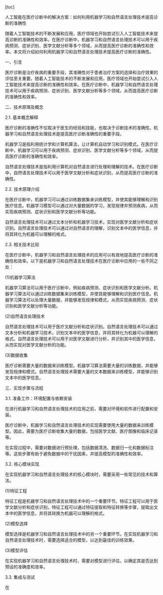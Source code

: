 
[toc]                    
                
                
人工智能在医疗诊断中的解决方案：如何利用机器学习和自然语言处理技术提高诊断的准确性

随着人工智能技术的不断发展和应用，医疗领域也开始尝试引入人工智能技术来提高诊断的准确性和效率。在医疗诊断中，机器学习和自然语言处理技术可以用于疾病预测、症状识别、医学文献分析等多个领域，从而提高医疗诊断的准确性和效率。本文将介绍如何利用机器学习和自然语言处理技术提高医疗诊断的准确性。

一、引言

医疗诊断是治疗疾病的重要手段，其准确性对于患者治疗方案的选择和治疗效果的评估至关重要。随着人工智能技术的不断发展和应用，医疗领域也开始尝试引入人工智能技术来提高诊断的准确性和效率。在医疗诊断中，机器学习和自然语言处理技术可以用于疾病预测、症状识别、医学文献分析等多个领域，从而提高医疗诊断的准确性和效率。

二、技术原理及概念

2.1. 基本概念解释

医疗诊断的准确性不仅取决于医生的经验和技能，也取决于诊断技术的准确性。机器学习和自然语言处理技术是提高医疗诊断准确性的重要手段。

机器学习是指利用统计学和计算机算法，让计算机自动学习和识别模式。在医疗诊断中，机器学习可以用于疾病预测、症状识别、医学文献分析等多个领域，从而提高医疗诊断的准确性和效率。

自然语言处理技术是指利用计算机对自然语言进行处理和理解的技术。在医疗诊断中，自然语言处理技术可以用于医学文献分析和症状识别，从而提高医疗诊断的准确性。

2.2. 技术原理介绍

在医疗诊断中，机器学习可以通过训练数据集来训练模型，并使其能够理解和识别医疗信息。机器学习模型可以通过对大量数据的学习，发现规律并预测疾病，从而实现疾病预测、症状识别和医学文献分析等功能。

自然语言处理技术可以通过文本分析和机器学习技术，实现对医学文献分析和症状识别。自然语言处理技术可以通过对自然语言的理解，识别文本中的医学信息，并将其转化为机器可以理解的格式。

2.3. 相关技术比较

在医疗诊断中，机器学习和自然语言处理技术的应用可以有效地提高医疗诊断的准确性和效率。以下是机器学习和自然语言处理技术在医疗诊断中应用的一些不同之处：

(1)机器学习算法

机器学习算法可以用于医疗诊断中，例如疾病预测、症状识别和医学文献分析。机器学习算法可以通过训练数据集来训练模型，并使其能够理解和识别医疗信息。机器学习算法可以处理大量数据，并能够发现规律和模式，从而实现疾病预测、症状识别和医学文献分析等功能。

(2)自然语言处理技术

自然语言处理技术可以用于医疗文献分析和症状识别。自然语言处理技术可以通过文本分析和机器学习技术，识别文本中的医学信息，并将其转化为机器可以理解的格式。自然语言处理技术可以用于对医学文献进行分析，并识别其中的医学信息，从而实现对医学文献分析的功能。

(3)数据收集

医疗诊断需要大量的数据来训练模型。机器学习算法需要大量的训练数据，并能够发现规律和模式。自然语言处理技术需要大量的文本数据来训练模型，并能够识别文本中的医学信息。

三、实现步骤与流程

3.1. 准备工作：环境配置与依赖安装

在进行机器学习和自然语言处理技术的应用之前，需要对环境和软件进行配置和安装。

医疗诊断中，机器学习和自然语言处理技术的实现需要使用大量的数据来训练模型。因此，需要为医疗诊断收集大量的数据，包括医学文献、医疗图像和临床记录等。

在实现过程中，需要对数据进行预处理，包括数据清洗、数据归一化和数据标注等。这些步骤有助于避免数据中的干扰因素，并提高模型的准确性和效率。

3.2. 核心模块实现

在实现机器学习和自然语言处理技术的核心模块时，需要采用一些常见的技术和算法。

(1)特征工程

特征工程是机器学习和自然语言处理技术中的一个重要环节。特征工程可以用于医学文献分析和症状识别。特征工程可以通过特征提取和特征转换等步骤，提取出文本中的医学信息，并将其转换为机器可以理解的格式。

(2)模型选择

模型选择是机器学习和自然语言处理技术中的另一个重要环节。在实现机器学习和自然语言处理技术时，需要选择适合的模型，以达到最佳的训练效果。

(3)模型评估

在实现机器学习和自然语言处理技术时，需要对模型进行评估，以确定其是否达到预设的准确度和效率。

3.3. 集成与测试

在

